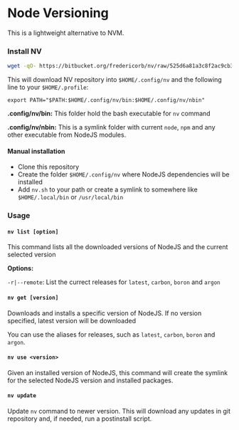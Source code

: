 # Node Versioning

This is a lightweight alternative to NVM. 

### Install NV
```bash
wget -qO- https://bitbucket.org/fredericorb/nv/raw/525d6a81a3c8f2ac9cb36b97d632e482ff4b83ff/install.sh | bash
```

This will download NV repository into `$HOME/.config/nv` and the following line to your `$HOME/.profile`:

```
export PATH="$PATH:$HOME/.config/nv/bin:$HOME/.config/nv/nbin"
```

**.config/nv/bin:** This folder hold the bash executable for `nv` command

**.config/nv/nbin:** This is a symlink folder with current `node`, `npm` and any other executable from NodeJS modules.

#### Manual installation

- Clone this repository 
- Create the folder `$HOME/.config/nv` where NodeJS dependencies will be installed 
- Add `nv.sh` to your path or create a symlink to somewhere like `$HOME/.local/bin` or `/usr/local/bin`

### Usage 

#### `nv list [option]`

This command lists all the downloaded versions of NodeJS and the current selected version

**Options:**

`-r|--remote`: List the currect releases for `latest`, `carbon`, `boron` and `argon`

#### `nv get [version]`

Downloads and installs a specific version of NodeJS. If no version specified, latest version will be downloaded

You can use the aliases for releases, such as `latest`, `carbon`, `boron` and `argon`.

#### `nv use <version>` 

Given an installed version of NodeJS, this command will create the symlink for the selected NodeJS version and installed packages.


#### `nv update`

Update `nv` command to newer version. This will download any updates in git repository and, if needed, run a postinstall script.


